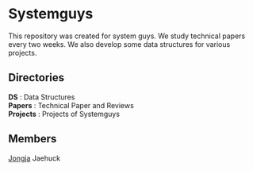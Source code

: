 # Systemguys

This repository was created for system guys. We study technical papers every two weeks. We also develop some data structures for various projects.

## Directories

**DS** : Data Structures  
**Papers** : Technical Paper and Reviews  
**Projects** : Projects of Systemguys  

## Members

[Jongja](https://github.com/jongja)
Jaehuck
